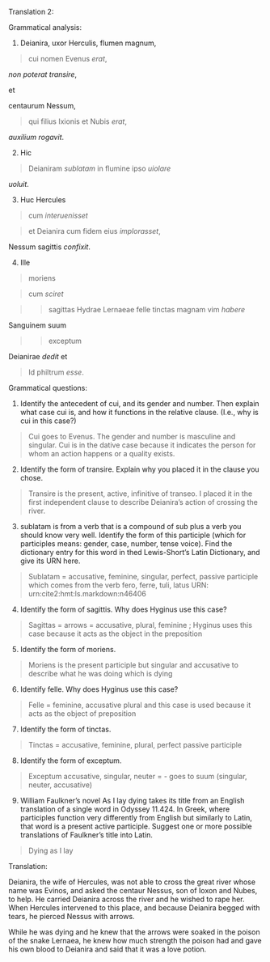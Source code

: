 Translation 2:

Grammatical analysis:

1. Deianira, uxor Herculis, flumen magnum, 

>cui nomen Evenus *erat*, 

*non poterat transire*, 

et 

centaurum Nessum, 

>qui filius Ixionis et Nubis *erat*, 

*auxilium rogavit*.

2. Hic

>Deianiram *sublatam* in flumine ipso *uiolare* 

*uoluit*.

3. Huc Hercules

>cum *interuenisset* 

>et Deianira cum fidem eius *implorasset*, 

Nessum sagittis *confixit*.

4. Ille 

>moriens

>cum *sciret*

>>sagittas Hydrae Lernaeae felle tinctas magnam vim *habere*

Sanguinem suum

>>exceptum

Deianirae *dedit* et

>Id philtrum *esse*.

Grammatical questions:

1. Identify the antecedent of cui, and its gender and number. Then explain what case cui is, and how it functions in the relative clause. (I.e., why is cui in this case?)

>Cui goes to Evenus. The gender and number is masculine and singular. Cui is in the dative case because it indicates the person for whom an action happens or a quality exists.

2. Identify the form of transire. Explain why you placed it in the clause you chose.

>Transire is the present, active, infinitive of transeo. I placed it in the first independent clause to describe Deianira’s action of crossing the river.

3. sublatam is from a verb that is a compound of sub plus a verb you should know very well. Identify the form of this participle (which for participles means: gender, case, number, tense voice). Find the dictionary entry for this word in thed Lewis-Short’s Latin Dictionary, and give its URN here.

>Sublatam = accusative, feminine, singular, perfect, passive participle which comes from the verb fero, ferre, tuli, latus URN: urn:cite2:hmt:ls.markdown:n46406

4. Identify the form of sagittis. Why does Hyginus use this case?

>Sagittas = arrows = accusative, plural, feminine ; Hyginus uses this case because it acts as the object in the preposition 

5. Identify the form of moriens.

>Moriens is the present participle but singular and accusative to describe what he was doing which is dying 

6. Identify felle. Why does Hyginus use this case?

>Felle = feminine, accusative plural and this case is used because it acts as the object of preposition 

7. Identify the form of tinctas.

>Tinctas = accusative, feminine, plural, perfect passive participle 

8. Identify the form of exceptum.

>Exceptum accusative, singular, neuter = - goes to suum (singular, neuter, accusative) 

9. William Faulkner’s novel As I lay dying takes its title from an English translation of a single word in Odyssey 11.424. In Greek, where participles function very differently from English but similarly to Latin, that word is a present active participle. Suggest one or more possible translations of Faulkner’s title into Latin.

>Dying as I lay
 

Translation:

Deianira, the wife of Hercules, was not able to cross the great river whose name was Evinos, and asked the centaur Nessus, son of Ioxon and Nubes, to help. He carried Deianira across the river and he wished to rape her. When Hercules intervened to this place, and because Deianira begged with tears, he pierced Nessus with arrows. 

While he was dying and he knew that the arrows were soaked in the poison of the snake Lernaea, he knew how much strength the poison had and gave his own blood to Deianira and said that it was a love potion.





